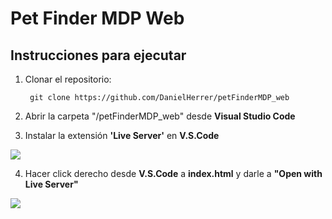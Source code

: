 # Pet Finder MDP Web

## Instrucciones para ejecutar

1. Clonar el repositorio:

        git clone https://github.com/DanielHerrer/petFinderMDP_web

2. Abrir la carpeta "/petFinderMDP_web" desde <strong>Visual Studio Code</strong>

3. Instalar la extensión <strong>'Live Server'</strong> en <strong>V.S.Code</strong>

<img src="https://github.com/user-attachments/assets/3ccb4d6a-bc29-41de-83bf-24d73753f391">

4. Hacer click derecho desde <strong>V.S.Code</strong> a <strong>index.html</strong> y darle a <strong>"Open with Live Server"</strong>

<img src="https://github.com/user-attachments/assets/b6ceaae5-7517-4ee0-89f9-0ae5562c3c11">